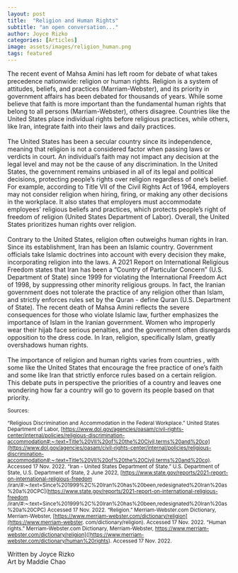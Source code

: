 ```yaml
---
layout: post
title:  "Religion and Human Rights"
subtitle: "an open conversation..."
author: Joyce Rizko
categories: [Articles]
image: assets/images/religion_human.png
tags: featured
---
```


   The recent event of Mahsa Amini has left room for debate of what takes precedence nationwide: religion or human rights. Religion is a system of attitudes, beliefs, and practices (Marriam-Webster), and its priority in government affairs has been debated for thousands of years. While some believe that faith is more important than the fundamental human rights that belong to all persons (Marriam-Webster), others disagree. Countries like the United States place individual rights before religious practices, while others, like Iran, integrate faith into their laws and daily practices.  
  <br />
      The United States has been a secular country since its independence, meaning that religion is not a considered factor when passing laws or verdicts in court. An individual’s faith may not impact any decision at the legal level and may not be the cause of any discrimination. In the United States, the government remains unbiased in all of its legal and political decisions, protecting people’s rights over religion regardless of one’s belief. For example, according to Title VII of the Civil Rights Act of 1964, employers may not consider religion when hiring, firing, or making any other decisions in the workplace. It also states that employers must accommodate employees’ religious beliefs and practices, which protects people’s right of freedom of religion (United States Department of Labor). Overall, the United States prioritizes human rights over religion.  
  <br />
      Contrary to the United States, religion often outweighs human rights in Iran.  Since its establishment, Iran has been an Islamic country. Government officials take Islamic doctrines into account with every decision they make, incorporating religion into the laws. A 2021 Report on International Religious Freedom states that Iran has been a “Country of Particular Concern” (U.S. Department of State) since 1999 for violating the International Freedom Act of 1998, by suppressing other minority religious groups. In fact, the Iranian government does not tolerate the practice of any religion other than Islam, and strictly enforces rules set by the Quran - define Quran (U.S. Department of State). The recent death of Mahsa Amini reflects the severe consequences for those who violate Islamic law, further emphasizes the importance of Islam in the Iranian government. Women who improperly wear their hijab face serious penalties, and the government often disregards opposition to the dress code. In Iran, religion, specifically Islam, greatly overshadows human rights.  
<br />
      The importance of religion and human rights varies from countries , with some like the United States that encourage the free practice of one’s faith and some like Iran that strictly enforce rules based on a certain religion. This debate puts in perspective the priorities of a country and leaves one wondering how far a country will go to govern its people based on that priority.

<small> Sources: </small>

<small> “Religious Discrimination and Accommodation in the Federal Workplace.” United States Department of Labor, [https://www.dol.gov/agencies/oasam/civil-rights-center/internal/policies/religious-discrimination-accommodation#:~:text=Title%20VII%20of%20the%20Civil,terms%20and%20co](https://www.dol.gov/agencies/oasam/civil-rights-center/internal/policies/religious-discrimination-accommodation#:~:text=Title%20VII%20of%20the%20Civil,terms%20and%20co). Accessed 17 Nov. 2022.  </small>
<small> “Iran - United States Department of State.” U.S. Department of State, U.S. Department of State, 2 June 2022, [https://www.state.gov/reports/2021-report-on-international-religious-freedom /iran/#:~:text=Since%201999%2C%20Iran%20has%20been,redesignated%20Iran%20as%20a%20CPC](https://www.state.gov/reports/2021-report-on-international-religious-freedom /iran/#:~:text=Since%201999%2C%20Iran%20has%20been,redesignated%20Iran%20as%20a%20CPC) Accessed 17 Nov. 2022.  </small>
<small> “Religion.” Merriam-Webster.com Dictionary, Merriam-Webster, [https://www.merriam-webster.com/dictionary/religion](https://www.merriam-webster. com/dictionary/religion). Accessed 17 Nov. 2022.  </small>
<small> “Human rights.” Merriam-Webster.com Dictionary, Merriam-Webster,  [https://www.merriam-webster.com/dictionary/religion]([https://www.merriam- webster.com/dictionary/human%20rights](https://www.merriam-webster.com/dictionary/religion)). Accessed 17 Nov. 2022. </small>


Written by Joyce Rizko  
Art by Maddie Chao
